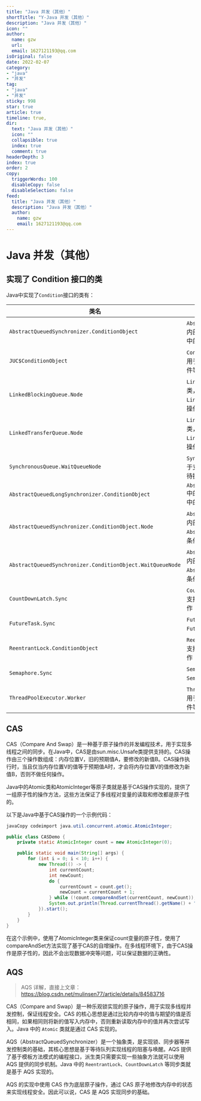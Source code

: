 ```yaml
---
title: "Java 并发（其他）"
shortTitle: "Y-Java 并发（其他）"
description: "Java 并发（其他）"
icon: ""
author: 
  name: gzw
  url: 
  email: 1627121193@qq.com
isOriginal: false
date: 2022-02-07
category: 
- "java"
- "并发"
tag:
- "java"
- "并发"
sticky: 998
star: true
article: true
timeline: true,
dir:
  text: "Java 并发（其他）"
  icon: ""
  collapsible: true
  index: true
  comment: true
headerDepth: 3
index: true
order: 2
copy:
  triggerWords: 100
  disableCopy: false
  disableSelection: false
feed:
  title: "Java 并发（其他）"
  description: "Java 并发（其他）"
  author:
    name: gzw
    email: 1627121193@qq.com
---
```






# Java 并发（其他）



## 实现了 Condition 接口的类

Java中实现了`Condition`接口的类有：

| 类名                                                       | 描述                                                         |
| ---------------------------------------------------------- | ------------------------------------------------------------ |
| `AbstractQueuedSynchronizer.ConditionObject`               | `AbstractQueuedSynchronizer`中的内部类，用于支持`ReentrantLock`中的`Condition`对象 |
| `JUC$ConditionObject`                                      | `ConcurrentHashMap`中的内部类，用于支持`ConcurrentHashMap`的条件等待操作 |
| `LinkedBlockingQueue.Node`                                 | `LinkedBlockingQueue`中的内部类，用于支持`LinkedBlockingQueue`的条件等待操作 |
| `LinkedTransferQueue.Node`                                 | `LinkedTransferQueue`中的内部类，用于支持`LinkedTransferQueue`的条件等待操作 |
| `SynchronousQueue.WaitQueueNode`                           | `SynchronousQueue`中的内部类，用于支持`SynchronousQueue`的条件等待操作 |
| `AbstractQueuedLongSynchronizer.ConditionObject`           | `AbstractQueuedLongSynchronizer`中的内部类，用于支持`LongAdder`中的`Condition`对象 |
| `AbstractQueuedSynchronizer.ConditionObject.Node`          | `AbstractQueuedSynchronizer`中的内部类，用于支持`AbstractQueuedSynchronizer`中的条件等待操作 |
| `AbstractQueuedSynchronizer.ConditionObject.WaitQueueNode` | `AbstractQueuedSynchronizer`中的内部类，用于支持`AbstractQueuedSynchronizer`中的条件等待操作 |
| `CountDownLatch.Sync`                                      | `CountDownLatch`中的内部类，用于支持`CountDownLatch`的条件等待操作 |
| `FutureTask.Sync`                                          | `FutureTask`中的内部类，用于支持`FutureTask`的条件等待操作   |
| `ReentrantLock.ConditionObject`                            | `ReentrantLock`中的内部类，用于支持`ReentrantLock`的条件等待操作 |
| `Semaphore.Sync`                                           | `Semaphore`中的内部类，用于支持`Semaphore`的条件等待操作     |
| `ThreadPoolExecutor.Worker`                                | `ThreadPoolExecutor`中的内部类，用于支持`ThreadPoolExecutor`的条件等待操作 |





## CAS

CAS（Compare And Swap）是一种基于原子操作的并发编程技术，用于实现多线程之间的同步。在Java中，CAS是由sun.misc.Unsafe类提供支持的。CAS操作由三个操作数组成：内存位置V，旧的预期值A，要修改的新值B。CAS操作执行时，当且仅当内存位置V的值等于预期值A时，才会将内存位置V的值修改为新值B，否则不做任何操作。

Java中的Atomic类和AtomicInteger等原子类就是基于CAS操作实现的，提供了一组原子性的操作方法，这些方法保证了多线程对变量的读取和修改都是原子性的。

以下是Java中基于CAS操作的一个示例代码：

```java
javaCopy codeimport java.util.concurrent.atomic.AtomicInteger;

public class CASDemo {
    private static AtomicInteger count = new AtomicInteger(0);

    public static void main(String[] args) {
        for (int i = 0; i < 10; i++) {
            new Thread(() -> {
                int currentCount;
                int newCount;
                do {
                    currentCount = count.get();
                    newCount = currentCount + 1;
                } while (!count.compareAndSet(currentCount, newCount));
                System.out.println(Thread.currentThread().getName() + " count is " + newCount);
            }).start();
        }
    }
}
```

在这个示例中，使用了AtomicInteger类来保证count变量的原子性，使用了compareAndSet方法实现了基于CAS的自增操作。在多线程环境下，由于CAS操作是原子性的，因此不会出现数据冲突等问题，可以保证数据的正确性。



## AQS

> AQS 详解，直接上文章：https://blog.csdn.net/mulinsen77/article/details/84583716

CAS（Compare and Swap）是一种乐观锁实现的原子操作，用于实现多线程并发控制，保证线程安全。CAS 的核心思想是通过比较内存中的值与期望的值是否相同，如果相同则将新的值写入内存中，否则重新读取内存中的值并再次尝试写入。Java 中的 `Atomic` 类就是通过 CAS 实现的。

AQS（AbstractQueuedSynchronizer）是一个抽象类，是实现锁、同步器等并发控制类的基础，其核心思想是基于等待队列实现线程的阻塞与唤醒。AQS 提供了基于模板方法模式的编程接口，派生类只需要实现一些抽象方法就可以使用 AQS 提供的同步机制。Java 中的 `ReentrantLock`、`CountDownLatch` 等同步类就是基于 AQS 实现的。

AQS 的实现中使用 CAS 作为底层原子操作，通过 CAS 原子地修改内存中的状态来实现线程安全。因此可以说，CAS 是 AQS 实现同步的基础。











